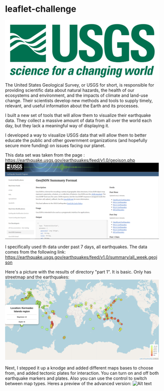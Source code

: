 # leaflet-challenge
![Alt text](Images/1-Logo.png)
The United States Geological Survey, or USGS for short, is responsible for providing scientific data about natural hazards, the health of our ecosystems and environment, and the impacts of climate and land-use change. Their scientists develop new methods and tools to supply timely, relevant, and useful information about the Earth and its processes.

I built a new set of tools that will allow them to visualize their earthquake data. They collect a massive amount of data from all over the world each day, but they lack a meaningful way of displaying it. 

I developed a way to visualize USGS data that will allow them to better educate the public and other government organizations (and hopefully secure more funding) on issues facing our planet.

This data set was taken from the page : https://earthquake.usgs.gov/earthquakes/feed/v1.0/geojson.php
![Alt text](Images/3-Data.png)

I specifically used th data under past 7 days, all earthquakes. The data comes from the following link:
https://earthquake.usgs.gov/earthquakes/feed/v1.0/summary/all_week.geojson

Here's a picture with the results of directory "part 1". It is basic. Only has streetmap and the earthquakes:
![Alt text](Images/2-BasicMapPreview.png)

Next, I stepped it up a knodge and added different maps bases to choose from, and added tectonic plates for interaction. You can turn on and off both earthquake markers and plates. Also you can use the control to switch between map types. Heres a preview of the advanced version:
![Alt text](Images/4-AdvancedMapPreview.png)